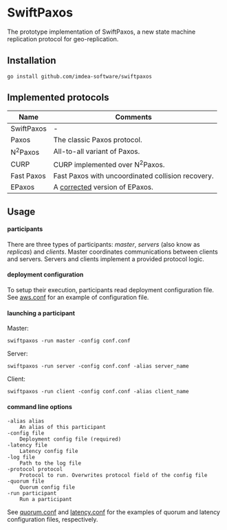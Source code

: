 SwiftPaxos
==========

The prototype implementation of SwiftPaxos, a new state machine replication protocol for geo-replication.

Installation
------------

    go install github.com/imdea-software/swiftpaxos

Implemented protocols
---------------------

|  Name                   | Comments                                         |
|-------------------------|--------------------------------------------------|
| SwiftPaxos              | -                                                |
| Paxos                   | The classic Paxos protocol.                      |
| N<sup>2</sup>Paxos      | All-to-all variant of Paxos.           |
| CURP                    | CURP implemented over N<sup>2</sup>Paxos.         |
| Fast Paxos              | Fast Paxos with uncoordinated collision recovery. |
| EPaxos                  | A [corrected][epaxos_correct] version of EPaxos.  |

Usage
-----
#### participants
There are three types of participants: *master*, *servers* (also know as *replicas*) and *clients*.
Master coordinates communications between clients and servers. Servers and clients implement a provided protocol logic.

#### deployment configuration
To setup their execution, participants read deployment configuration file. See [aws.conf][config] for an example of configuration file.

#### launching a participant

Master:
    
    swiftpaxos -run master -config conf.conf

Server:

    swiftpaxos -run server -config conf.conf -alias server_name

Client:

    swiftpaxos -run client -config conf.conf -alias client_name

#### command line options

    -alias alias
        An alias of this participant
    -config file
        Deployment config file (required)
    -latency file
        Latency config file
    -log file
        Path to the log file
    -protocol protocol
        Protocol to run. Overwrites protocol field of the config file
    -quorum file
        Quorum config file
    -run participant
        Run a participant

 See [quorum.conf][quorum] and [latency.conf][latency] for the examples of quorum and latency configuration files, respectively.

[config]: aws.conf
[epaxos_correct]: https://github.com/otrack/on-epaxos-correctness
[quorum]: quorum.conf
[latency]: latency.conf
